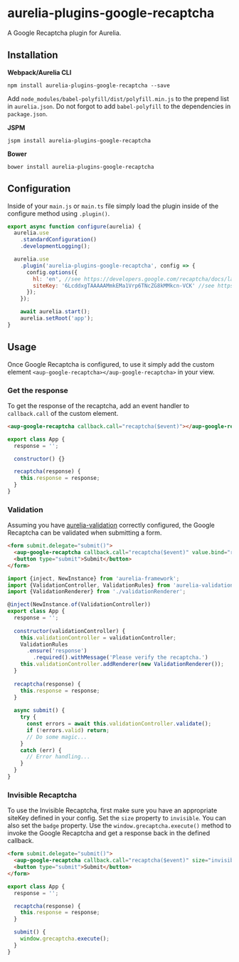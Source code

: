 # aurelia-plugins-google-recaptcha

A Google Recaptcha plugin for Aurelia.

## Installation

**Webpack/Aurelia CLI**

```shell
npm install aurelia-plugins-google-recaptcha --save
```

Add `node_modules/babel-polyfill/dist/polyfill.min.js` to the prepend list in `aurelia.json`. Do not forgot to add `babel-polyfill` to the dependencies in `package.json`.

**JSPM**

```shell
jspm install aurelia-plugins-google-recaptcha
```

**Bower**

```shell
bower install aurelia-plugins-google-recaptcha
```

## Configuration

Inside of your `main.js` or `main.ts` file simply load the plugin inside of the configure method using `.plugin()`.

```javascript
export async function configure(aurelia) {
  aurelia.use
    .standardConfiguration()
    .developmentLogging();

  aurelia.use
    .plugin('aurelia-plugins-google-recaptcha', config => {
      config.options({
        hl: 'en', //see https://developers.google.com/recaptcha/docs/language
        siteKey: '6LcddxgTAAAAAMmkEMa1Vrp6TNcZG8kMMkcn-VCK' //see https://www.google.com/recaptcha/admin#createsite
      });
    });

    await aurelia.start();
    aurelia.setRoot('app');
}
```

## Usage

Once Google Recaptcha is configured, to use it simply add the custom element `<aup-google-recaptcha></aup-google-recaptcha>` in your view.

### Get the response

To get the response of the recaptcha, add an event handler to `callback.call` of the custom element.

```html
<aup-google-recaptcha callback.call="recaptcha($event)"></aup-google-recaptcha>
```

```javascript
export class App {
  response = '';

  constructor() {}

  recaptcha(response) { 
    this.response = response;
  }
}
````

### Validation

Assuming you have [aurelia-validation](https://github.com/aurelia/validation) correctly configured, the Google Recaptcha can be validated when submitting a form.

```html
<form submit.delegate="submit()">
  <aup-google-recaptcha callback.call="recaptcha($event)" value.bind="response & validate"></aup-google-recaptcha>
  <button type="submit">Submit</button>
</form>
```

```javascript
import {inject, NewInstance} from 'aurelia-framework';
import {ValidationController, ValidationRules} from 'aurelia-validation';
import {ValidationRenderer} from './validationRenderer';

@inject(NewInstance.of(ValidationController))
export class App {
  response = '';
  
  constructor(validationController) {
    this.validationController = validationController;
    ValidationRules
      .ensure('response')
        .required().withMessage('Please verify the recaptcha.')
    this.validationController.addRenderer(new ValidationRenderer());
  }
  
  recaptcha(response) {
    this.response = response;
  }
  
  async submit() {
    try {
      const errors = await this.validationController.validate();
      if (!errors.valid) return;
      // Do some magic...
    }
    catch (err) {
      // Error handling...
    }
  }
}
```

### Invisible Recaptcha

To use the Invisible Recaptcha, first make sure you have an appropriate siteKey defined in your config. Set the `size` property to `invisible`. You can also set the `badge` property. Use the `window.grecaptcha.execute()` method to invoke the Google Recaptcha and get a response back in the defined callback.

```html
<form submit.delegate="submit()">
  <aup-google-recaptcha callback.call="recaptcha($event)" size="invisible"></aup-google-recaptcha>
  <button type="submit">Submit</button>
</form>
```

```javascript
export class App {
  response = '';

  recaptcha(response) {
    this.response = response;
  }

  submit() {
    window.grecaptcha.execute();
  }
}
```